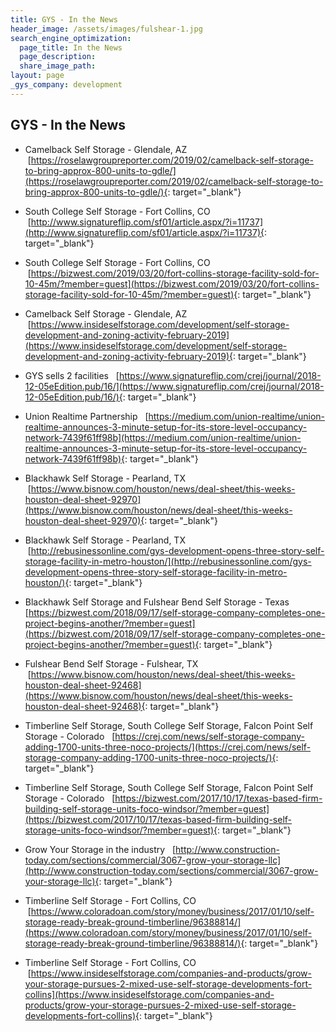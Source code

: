 ```yaml
---
title: GYS - In the News
header_image: /assets/images/fulshear-1.jpg
search_engine_optimization:
  page_title: In the News
  page_description:
  share_image_path:
layout: page
_gys_company: development
---
```


## GYS - In the News

* Camelback Self Storage - Glendale, AZ&nbsp; &nbsp;[https://roselawgroupreporter.com/2019/02/camelback-self-storage-to-bring-approx-800-units-to-gdle/](https://roselawgroupreporter.com/2019/02/camelback-self-storage-to-bring-approx-800-units-to-gdle/){: target="_blank"}

* South College Self Storage - Fort Collins, CO&nbsp; &nbsp;[http://www.signatureflip.com/sf01/article.aspx/?i=11737](http://www.signatureflip.com/sf01/article.aspx/?i=11737){: target="_blank"}

* South College Self Storage - Fort Collins, CO&nbsp; &nbsp;[https://bizwest.com/2019/03/20/fort-collins-storage-facility-sold-for-10-45m/?member=guest](https://bizwest.com/2019/03/20/fort-collins-storage-facility-sold-for-10-45m/?member=guest){: target="_blank"}

* Camelback Self Storage - Glendale, AZ&nbsp; &nbsp;[https://www.insideselfstorage.com/development/self-storage-development-and-zoning-activity-february-2019](https://www.insideselfstorage.com/development/self-storage-development-and-zoning-activity-february-2019){: target="_blank"}

* GYS sells 2 facilities&nbsp; &nbsp;[https://www.signatureflip.com/crej/journal/2018-12-05eEdition.pub/16/](https://www.signatureflip.com/crej/journal/2018-12-05eEdition.pub/16/){: target="_blank"}

* Union Realtime Partnership&nbsp; &nbsp;[https://medium.com/union-realtime/union-realtime-announces-3-minute-setup-for-its-store-level-occupancy-network-7439f61ff98b](https://medium.com/union-realtime/union-realtime-announces-3-minute-setup-for-its-store-level-occupancy-network-7439f61ff98b){: target="_blank"}

* Blackhawk Self Storage - Pearland, TX&nbsp; &nbsp;[https://www.bisnow.com/houston/news/deal-sheet/this-weeks-houston-deal-sheet-92970](https://www.bisnow.com/houston/news/deal-sheet/this-weeks-houston-deal-sheet-92970){: target="_blank"}

* Blackhawk Self Storage - Pearland, TX&nbsp; &nbsp;[http://rebusinessonline.com/gys-development-opens-three-story-self-storage-facility-in-metro-houston/](http://rebusinessonline.com/gys-development-opens-three-story-self-storage-facility-in-metro-houston/){: target="_blank"}

* Blackhawk Self Storage and Fulshear Bend Self Storage - Texas&nbsp; [https://bizwest.com/2018/09/17/self-storage-company-completes-one-project-begins-another/?member=guest](https://bizwest.com/2018/09/17/self-storage-company-completes-one-project-begins-another/?member=guest){: target="_blank"}

* Fulshear Bend Self Storage - Fulshear, TX&nbsp; &nbsp;[https://www.bisnow.com/houston/news/deal-sheet/this-weeks-houston-deal-sheet-92468](https://www.bisnow.com/houston/news/deal-sheet/this-weeks-houston-deal-sheet-92468){: target="_blank"}

* Timberline Self Storage, South College Self Storage, Falcon Point Self Storage - Colorado&nbsp; &nbsp;[https://crej.com/news/self-storage-company-adding-1700-units-three-noco-projects/](https://crej.com/news/self-storage-company-adding-1700-units-three-noco-projects/){: target="_blank"}

* Timberline Self Storage, South College Self Storage, Falcon Point Self Storage - Colorado&nbsp; &nbsp;[https://bizwest.com/2017/10/17/texas-based-firm-building-self-storage-units-foco-windsor/?member=guest](https://bizwest.com/2017/10/17/texas-based-firm-building-self-storage-units-foco-windsor/?member=guest){: target="_blank"}

* Grow Your Storage in the industry&nbsp; &nbsp;[http://www.construction-today.com/sections/commercial/3067-grow-your-storage-llc](http://www.construction-today.com/sections/commercial/3067-grow-your-storage-llc){: target="_blank"}

* Timberline Self Storage - Fort Collins, CO&nbsp; &nbsp;[https://www.coloradoan.com/story/money/business/2017/01/10/self-storage-ready-break-ground-timberline/96388814/](https://www.coloradoan.com/story/money/business/2017/01/10/self-storage-ready-break-ground-timberline/96388814/){: target="_blank"}

* Timberline Self Storage - Fort Collins, CO&nbsp; &nbsp;[https://www.insideselfstorage.com/companies-and-products/grow-your-storage-pursues-2-mixed-use-self-storage-developments-fort-collins](https://www.insideselfstorage.com/companies-and-products/grow-your-storage-pursues-2-mixed-use-self-storage-developments-fort-collins){: target="_blank"}